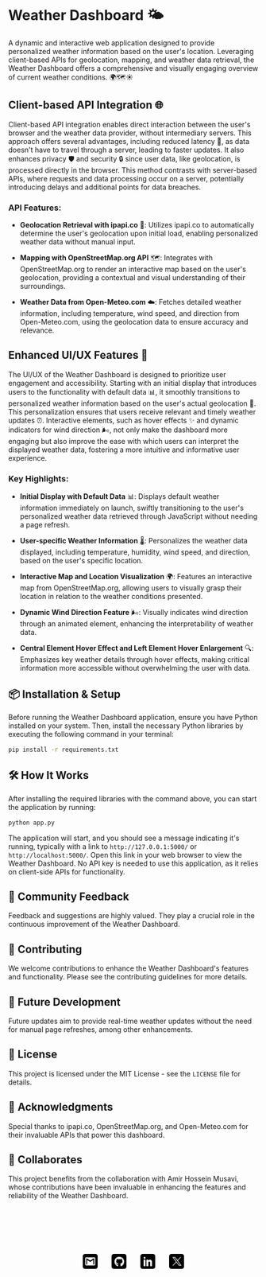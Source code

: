 # Weather Dashboard 🌤️

A dynamic and interactive web application designed to provide personalized weather information based on the user's location. Leveraging client-based APIs for geolocation, mapping, and weather data retrieval, the Weather Dashboard offers a comprehensive and visually engaging overview of current weather conditions. 🌍🗺️☀️

## Client-based API Integration 🌐

Client-based API integration enables direct interaction between the user's browser and the weather data provider, without intermediary servers. This approach offers several advantages, including reduced latency 🚀, as data doesn't have to travel through a server, leading to faster updates. It also enhances privacy 🛡️ and security 🔒 since user data, like geolocation, is processed directly in the browser. This method contrasts with server-based APIs, where requests and data processing occur on a server, potentially introducing delays and additional points for data breaches.


### API Features:

- **Geolocation Retrieval with ipapi.co** 📍: Utilizes ipapi.co to automatically determine the user's geolocation upon initial load, enabling personalized weather data without manual input.
  
- **Mapping with OpenStreetMap.org API** 🗺️: Integrates with OpenStreetMap.org to render an interactive map based on the user's geolocation, providing a contextual and visual understanding of their surroundings.
  
- **Weather Data from Open-Meteo.com** ☁️: Fetches detailed weather information, including temperature, wind speed, and direction from Open-Meteo.com, using the geolocation data to ensure accuracy and relevance.

## Enhanced UI/UX Features 🎨

The UI/UX of the Weather Dashboard is designed to prioritize user engagement and accessibility. Starting with an initial display that introduces users to the functionality with default data 📊, it smoothly transitions to personalized weather information based on the user's actual geolocation 📍. This personalization ensures that users receive relevant and timely weather updates ⏰. Interactive elements, such as hover effects ✨ and dynamic indicators for wind direction 🌬️, not only make the dashboard more engaging but also improve the ease with which users can interpret the displayed weather data, fostering a more intuitive and informative user experience.

### Key Highlights:

- **Initial Display with Default Data** 📊: Displays default weather information immediately on launch, swiftly transitioning to the user's personalized weather data retrieved through JavaScript without needing a page refresh.
  
- **User-specific Weather Information** 🌡️: Personalizes the weather data displayed, including temperature, humidity, wind speed, and direction, based on the user's specific location.
  
- **Interactive Map and Location Visualization** 🌍: Features an interactive map from OpenStreetMap.org, allowing users to visually grasp their location in relation to the weather conditions presented.
  
- **Dynamic Wind Direction Feature** 🌬️: Visually indicates wind direction through an animated element, enhancing the interpretability of weather data.
  
- **Central Element Hover Effect and Left Element Hover Enlargement** 🔍: Emphasizes key weather details through hover effects, making critical information more accessible without overwhelming the user with data.



## 📦 Installation & Setup

Before running the Weather Dashboard application, ensure you have Python installed on your system. Then, install the necessary Python libraries by executing the following command in your terminal:

```sh
pip install -r requirements.txt
```




## 🛠 How It Works

After installing the required libraries with the command above, you can start the application by running:

```bash
python app.py
```

The application will start, and you should see a message indicating it's running, typically with a link to `http://127.0.0.1:5000/` or `http://localhost:5000/`. Open this link in your web browser to view the Weather Dashboard. No API key is needed to use this application, as it relies on client-side APIs for functionality.




## 💬 Community Feedback

Feedback and suggestions are highly valued. They play a crucial role in the continuous improvement of the Weather Dashboard.

## 🤝 Contributing

We welcome contributions to enhance the Weather Dashboard's features and functionality. Please see the contributing guidelines for more details.

## 🔮 Future Development

Future updates aim to provide real-time weather updates without the need for manual page refreshes, among other enhancements.

## 📄 License

This project is licensed under the MIT License - see the `LICENSE` file for details.

## 💖 Acknowledgments

Special thanks to ipapi.co, OpenStreetMap.org, and Open-Meteo.com for their invaluable APIs that power this dashboard.

## 🤝 Collaborates

This project benefits from the collaboration with Amir Hossein Musavi, whose contributions have been invaluable in enhancing the features and reliability of the Weather Dashboard.



##
  <br>     
  
  </div>
  </div>

 <br><br>

<div align="center">
<div align="center"><p align="center">
    &nbsp;&nbsp;&nbsp;&nbsp;&nbsp;
    <a href="mhmmdbdrhmd@gmail.com" style="text-decoration: none;" alt="Email">
        <img src="https://github.com/mhmmdbdrhmd/Data/blob/main/Icons/ICON%20_Black%20-%20GMail.png" width="6%" />
    </a>&nbsp;&nbsp;&nbsp;&nbsp;&nbsp;
    <a href="https://github.com/mhmmdbdrhmd" style="text-decoration: none;" alt="GitHub">
        <img src="https://github.com/mhmmdbdrhmd/Data/blob/main/Icons/ICON%20_Black-%20Github.png" width="6%" />
    </a>&nbsp;&nbsp;&nbsp;&nbsp;&nbsp;
    <a href="https://www.linkedin.com/in/mohamad-badri-ahmadi-aa2a1a8a?original_referer=https%3A%2F%2Fwww.google.com%2F" style="text-decoration: none;" alt="LinkedIn">
        <img src="https://github.com/mhmmdbdrhmd/Data/blob/main/Icons/ICON%20_Black%20-%20Linkding.png" width="6%" />
    </a>&nbsp;&nbsp;&nbsp;&nbsp;&nbsp;
  <a href="https://twitter.com/mhmmdbdrhmd" style="text-decoration: none;" alt="Twitter">
        <img src="https://github.com/mhmmdbdrhmd/Data/blob/main/Icons/ICON%20_Black%20-%20Twitter%20X.png" width="6%"/>
    </a>
    &nbsp;&nbsp;&nbsp;&nbsp;&nbsp;
</div>
</div>
